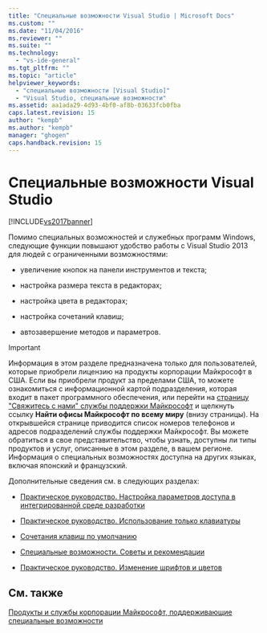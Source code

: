 ```yaml
---
title: "Специальные возможности Visual Studio | Microsoft Docs"
ms.custom: ""
ms.date: "11/04/2016"
ms.reviewer: ""
ms.suite: ""
ms.technology: 
  - "vs-ide-general"
ms.tgt_pltfrm: ""
ms.topic: "article"
helpviewer_keywords: 
  - "специальные возможности [Visual Studio]"
  - "Visual Studio, специальные возможности"
ms.assetid: aa1ada29-4d93-4bf0-af8b-03633fcb0fba
caps.latest.revision: 15
author: "kempb"
ms.author: "kempb"
manager: "ghogen"
caps.handback.revision: 15
---
```

# Специальные возможности Visual Studio
[!INCLUDE[vs2017banner](../../code-quality/includes/vs2017banner.md)]

Помимо специальных возможностей и служебных программ Windows, следующие функции повышают удобство работы с Visual Studio 2013 для людей с ограниченными возможностями:  
  
-   увеличение кнопок на панели инструментов и текста;  
  
-   настройка размера текста в редакторах;  
  
-   настройка цвета в редакторах;  
  
-   настройка сочетаний клавиш;  
  
-   автозавершение методов и параметров.  
  
> [!IMPORTANT]
>  Информация в этом разделе предназначена только для пользователей, которые приобрели лицензию на продукты корпорации Майкрософт в США.  Если вы приобрели продукт за пределами США, то можете ознакомиться с информационной картой подразделения, которая входит в пакет программного обеспечения, или перейти на [страницу "Свяжитесь с нами" службы поддержки Майкрософт](http://support.microsoft.com/ContactUs) и щелкнуть ссылку **Найти офисы Майкрософт по всему миру** \(внизу страницы\).  На открывшейся странице приводится список номеров телефонов и адресов подразделений службы поддержки Майкрософт.  Вы можете обратиться в свое представительство, чтобы узнать, доступны ли типы продуктов и услуг, описанные в этом разделе, в вашем регионе.  Информация о специальных возможностях доступна на других языках, включая японский и французский.  
  
 Дополнительные сведения см. в следующих разделах:  
  
-   [Практическое руководство. Настройка параметров доступа в интегрированной среде разработки](../../ide/reference/how-to-set-ide-accessibility-options.md)  
  
-   [Практическое руководство. Использование только клавиатуры](../../ide/reference/how-to-use-the-keyboard-exclusively.md)  
  
-   [Сочетания клавиш по умолчанию](../../ide/default-keyboard-shortcuts-in-visual-studio.md)  
  
-   [Специальные возможности. Советы и рекомендации](../../ide/reference/accessibility-tips-and-tricks.md)  
  
-   [Практическое руководство. Изменение шрифтов и цветов](../../ide/how-to-change-fonts-and-colors-in-visual-studio.md)  
  
## См. также  
 [Продукты и службы корпорации Майкрософт, поддерживающие специальные возможности](../../ide/reference/accessibility-products-and-services-from-microsoft.md)